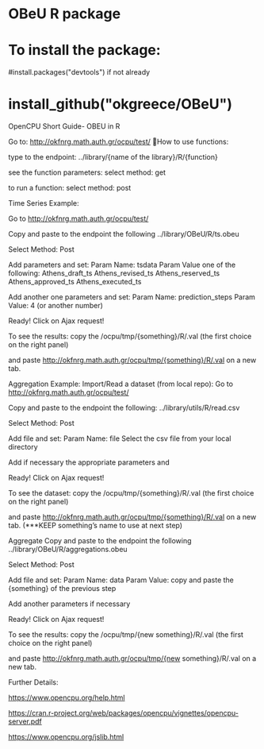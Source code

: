# OBeU R package
# To install the package:
#install.packages("devtools") if not already
# install_github("okgreece/OBeU")






OpenCPU Short Guide- OBEU in R

Go to: http://okfnrg.math.auth.gr/ocpu/test/

How to use functions:

type to the endpoint:
../library/{name of the library}/R/{function}

see the function parameters:
select method: get

to run a function:
select method: post


Time Series Example:

Go to http://okfnrg.math.auth.gr/ocpu/test/

Copy and paste to the endpoint the following
../library/OBeU/R/ts.obeu

Select Method: Post

Add parameters and set:
Param Name: tsdata
Param Value one of the following:
Athens_draft_ts
Athens_revised_ts
Athens_reserved_ts
Athens_approved_ts
Athens_executed_ts



Add another one parameters and set:
Param Name: prediction_steps
Param Value: 4 (or another number)

Ready! Click on Ajax request!

To see the results: copy the /ocpu/tmp/{something}/R/.val (the first choice on the right panel)

and paste http://okfnrg.math.auth.gr/ocpu/tmp/{something}/R/.val on a new tab.


Aggregation Example:
Import/Read a dataset (from local repo):
Go to http://okfnrg.math.auth.gr/ocpu/test/

 Copy and paste to the endpoint the following:
../library/utils/R/read.csv

Select Method: Post

Add file and set:
Param Name: file
Select the csv file from your local directory

Add if necessary the appropriate parameters and

Ready! Click on Ajax request!

To see the dataset: copy the /ocpu/tmp/{something}/R/.val (the first choice on the right panel)

and paste http://okfnrg.math.auth.gr/ocpu/tmp/{something}/R/.val on a new tab. 
(***KEEP something’s name to use at next step)

Aggregate
Copy and paste to the endpoint the following
../library/OBeU/R/aggregations.obeu

Select Method: Post

Add file and set:
Param Name: data
Param Value: copy and paste the {something} of the previous step

Add another parameters if necessary

Ready! Click on Ajax request!

To see the results: copy the /ocpu/tmp/{new something}/R/.val (the first choice on the right panel)

and paste http://okfnrg.math.auth.gr/ocpu/tmp/{new something}/R/.val on a new tab.


Further Details:

https://www.opencpu.org/help.html

https://cran.r-project.org/web/packages/opencpu/vignettes/opencpu-server.pdf

https://www.opencpu.org/jslib.html



